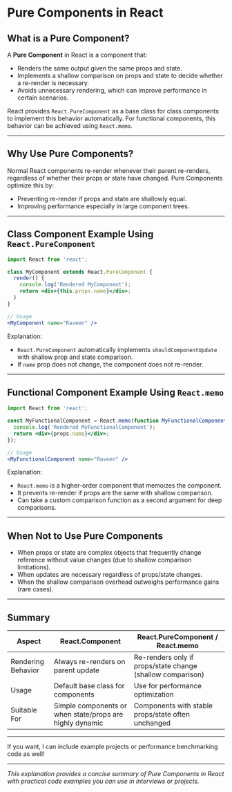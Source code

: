 
# Pure Components in React

## What is a Pure Component?

A **Pure Component** in React is a component that:

- Renders the same output given the same props and state.
- Implements a shallow comparison on props and state to decide whether a re-render is necessary.
- Avoids unnecessary rendering, which can improve performance in certain scenarios.

React provides `React.PureComponent` as a base class for class components to implement this behavior automatically. For functional components, this behavior can be achieved using `React.memo`.

---

## Why Use Pure Components?

Normal React components re-render whenever their parent re-renders, regardless of whether their props or state have changed. Pure Components optimize this by:

- Preventing re-render if props and state are shallowly equal.
- Improving performance especially in large component trees.

---

## Class Component Example Using `React.PureComponent`

```jsx
import React from 'react';

class MyComponent extends React.PureComponent {
  render() {
    console.log('Rendered MyComponent');
    return <div>{this.props.name}</div>;
  }
}

// Usage
<MyComponent name="Raveen" />
```

Explanation:

- `React.PureComponent` automatically implements `shouldComponentUpdate` with shallow prop and state comparison.
- If `name` prop does not change, the component does not re-render.

---

## Functional Component Example Using `React.memo`

```jsx
import React from 'react';

const MyFunctionalComponent = React.memo(function MyFunctionalComponent(props) {
  console.log('Rendered MyFunctionalComponent');
  return <div>{props.name}</div>;
});

// Usage
<MyFunctionalComponent name="Raveen" />
```

Explanation:

- `React.memo` is a higher-order component that memoizes the component.
- It prevents re-render if props are the same with shallow comparison.
- Can take a custom comparison function as a second argument for deep comparisons.

---

## When Not to Use Pure Components

- When props or state are complex objects that frequently change reference without value changes (due to shallow comparison limitations).
- When updates are necessary regardless of props/state changes.
- When the shallow comparison overhead outweighs performance gains (rare cases).

---

## Summary

| Aspect              | React.Component          | React.PureComponent / React.memo  |
|---------------------|-------------------------|----------------------------------|
| Rendering Behavior   | Always re-renders on parent update | Re-renders only if props/state change (shallow comparison) |
| Usage               | Default base class for components | Use for performance optimization |
| Suitable For        | Simple components or when state/props are highly dynamic | Components with stable props/state often unchanged |

---

If you want, I can include example projects or performance benchmarking code as well!

---

*This explanation provides a concise summary of Pure Components in React with practical code examples you can use in interviews or projects.*
